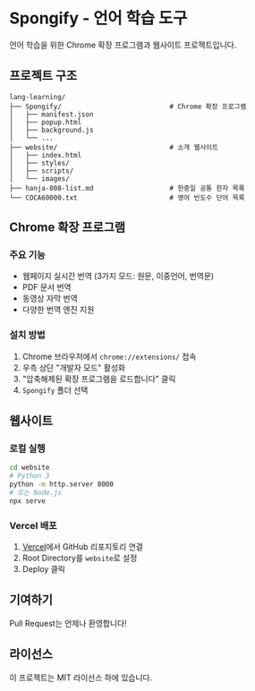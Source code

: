 # Spongify - 언어 학습 도구

언어 학습을 위한 Chrome 확장 프로그램과 웹사이트 프로젝트입니다.

## 프로젝트 구조

```
lang-learning/
├── Spongify/                           # Chrome 확장 프로그램
│   ├── manifest.json
│   ├── popup.html
│   ├── background.js
│   └── ...
├── website/                            # 소개 웹사이트
│   ├── index.html
│   ├── styles/
│   ├── scripts/
│   └── images/
├── hanja-808-list.md                   # 한중일 공통 한자 목록
└── COCA60000.txt                       # 영어 빈도수 단어 목록
```

## Chrome 확장 프로그램

### 주요 기능
- 웹페이지 실시간 번역 (3가지 모드: 원문, 이중언어, 번역문)
- PDF 문서 번역
- 동영상 자막 번역
- 다양한 번역 엔진 지원

### 설치 방법
1. Chrome 브라우저에서 `chrome://extensions/` 접속
2. 우측 상단 "개발자 모드" 활성화
3. "압축해제된 확장 프로그램을 로드합니다" 클릭
4. `Spongify` 폴더 선택

## 웹사이트

### 로컬 실행
```bash
cd website
# Python 3
python -m http.server 8000
# 또는 Node.js
npx serve
```

### Vercel 배포
1. [Vercel](https://vercel.com)에서 GitHub 리포지토리 연결
2. Root Directory를 `website`로 설정
3. Deploy 클릭

## 기여하기

Pull Request는 언제나 환영합니다!

## 라이선스

이 프로젝트는 MIT 라이선스 하에 있습니다.